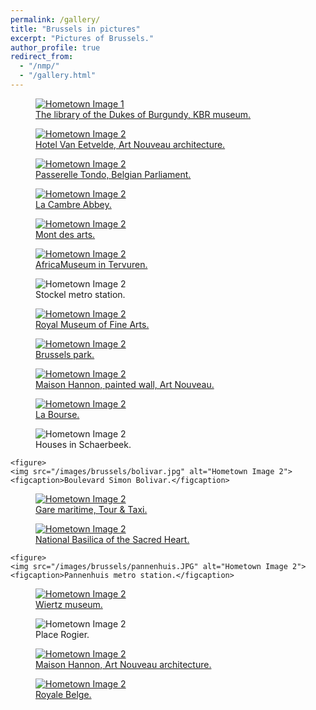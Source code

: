 ```yaml
---
permalink: /gallery/
title: "Brussels in pictures"
excerpt: "Pictures of Brussels."
author_profile: true
redirect_from: 
  - "/nmp/"
  - "/gallery.html"
---
```


<div class="gallery">
  <figure>
    <a href="https://www.kbr.be/en/museum/" target="_blank">
      <img src="/images/brussels/bourgogne.jpg" alt="Hometown Image 1">
      <figcaption>The library of the Dukes of Burgundy, KBR museum.</figcaption>
    </a>
  </figure>

  <figure>
    <a href="https://www.lab-an.be/en/" target="_blank">
      <img src="/images/brussels/hotel_van_eetvelde.jpg" alt="Hometown Image 2">
      <figcaption>Hotel Van Eetvelde, Art Nouveau architecture.</figcaption>
    </a>
  </figure>

   <figure>
     <a href="https://belgiqueinsolite.com/passerelle-tondo/" target="_blank">
       <img src="/images/brussels/anneau.jpg" alt="Hometown Image 2">
       <figcaption>Passerelle Tondo, Belgian Parliament.</figcaption>
     </a>
  </figure>

  <figure>
    <a href="https://www.visit.brussels/en/visitors/venue-details.La-Cambre-Abbey.248797/" target="_blank">
      <img src="/images/brussels/abbaye_cambre.jpg" alt="Hometown Image 2">
      <figcaption>La Cambre Abbey.</figcaption>
    </a>
  </figure>
  
  <figure>
    <a href="https://www.visit.brussels/en/visitors/venue-details.The-Mont-des-Arts-Garden.266026/" target="_blank">
    <img src="/images/brussels/mont_art.jpg" alt="Hometown Image 2">
    <figcaption>Mont des arts.</figcaption>
    </a>
  </figure>

  <figure>
    <a href="https://www.africamuseum.be/en/visit/" target="_blank">
    <img src="/images/brussels/tervuren2.png" alt="Hometown Image 2">
    <figcaption>AfricaMuseum in Tervuren.</figcaption>
    </a>
  </figure>
  
  <figure>
    <img src="/images/brussels/tintin.jpg" alt="Hometown Image 2">
    <figcaption>Stockel metro station.</figcaption>
  </figure>

  <figure>
    <a href="https://fine-arts-museum.be/en" target="_blank">
    <img src="/images/brussels/fine_arts.jpg" alt="Hometown Image 2">
    <figcaption>Royal Museum of Fine Arts.</figcaption>
    </a>
  </figure>

  <figure>
    <a href="https://www.visit.brussels/en/visitors/venue-details.Brussels-Park.237417" target="_blank">
    <img src="/images/brussels/parc.jpg" alt="Hometown Image 2">
    <figcaption>Brussels park.</figcaption>
      </a>
  </figure>

  <figure>
    <a href="https://maisonhannon.be/en" target="_blank">
    <img src="/images/brussels/art_nouv.jpg" alt="Hometown Image 2">
    <figcaption>Maison Hannon, painted wall, Art Nouveau.</figcaption>
    </a>
  </figure>

  <figure>
    <a href="https://www.belgianbeerworld.be/en/la-bourse" target="_blank">
    <img src="/images/brussels/bourse.jpg" alt="Hometown Image 2">
    <figcaption>La Bourse.</figcaption>
    </a>
  </figure>


  <figure>
    <img src="/images/brussels/schaerbeek.jpg" alt="Hometown Image 2">
    <figcaption>Houses in Schaerbeek.</figcaption>
  </figure>

    <figure>
    <img src="/images/brussels/bolivar.jpg" alt="Hometown Image 2">
    <figcaption>Boulevard Simon Bolivar.</figcaption>
  </figure>

  <figure>
  <a href="https://tour-taxis.com/fr/event-space/gare-maritime/" target="_blank">
    <img src="/images/brussels/tour_taxi.jpg" alt="Hometown Image 2">
    <figcaption>Gare maritime, Tour & Taxi.</figcaption>
  </a>
  </figure>


  <figure>
    <a href="https://www.visit.brussels/en/visitors/venue-details.National-Basilica-of-the-Sacred-Heart-Koekelberg.270598" target="_blank">
    <img src="/images/brussels/koekelberg.jpg" alt="Hometown Image 2">
    <figcaption>National Basilica of the Sacred Heart.</figcaption>
    </a>
  </figure>

    <figure>
    <img src="/images/brussels/pannenhuis.JPG" alt="Hometown Image 2">
    <figcaption>Pannenhuis metro station.</figcaption>
  </figure>

  <figure>
    <a href="https://fine-arts-museum.be/en/museums/musee-wiertz-museum" target="_blank">
    <img src="/images/brussels/wirtz_2.png" alt="Hometown Image 2">
    <figcaption>Wiertz museum.</figcaption>
    </a>
  </figure>

  <figure>
    <img src="/images/brussels/rogier.PNG" alt="Hometown Image 2">
    <figcaption>Place Rogier.</figcaption>
  </figure>

  <figure>
    <a href="https://maisonhannon.be/en" target="_blank">
    <img src="/images/brussels/art_nouv_3.JPG" alt="Hometown Image 2">
    <figcaption>Maison Hannon, Art Nouveau architecture.</figcaption>
    </a>
  </figure>

  <figure>
    <a href="https://www.royalebelge-brussels.be/en/" target="_blank">
    <img src="/images/brussels/fox2.PNG" alt="Hometown Image 2">
    <figcaption>Royale Belge.</figcaption>
    </a>
  </figure>


  <!-- Add more images and captions as needed -->
</div>

